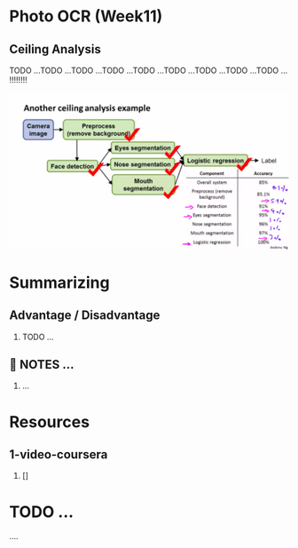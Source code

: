 # Photo OCR (Week11)


## Ceiling Analysis

TODO ...TODO ...TODO ...TODO ...TODO ...TODO ...TODO ...TODO ...TODO ... !!!!!!!!


![2.png](./imgs/2.png)



# Summarizing

## Advantage / Disadvantage
1. TODO ...


## 📝 NOTES ...
1. ...



# Resources

## 1-video-coursera
1. [[]]()


# TODO ...

....